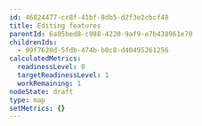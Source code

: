 ```yaml
---
id: 46824477-cc8f-41bf-8db5-d2f3e2cbcf48
title: Editing features
parentId: 6a95bed8-c988-4220-9af9-e7b438961e70
childrenIds:
  - 99f7620d-5fdb-474b-b0c8-d40495261256
calculatedMetrics:
  readinessLevel: 0
  targetReadinessLevel: 1
  workRemaining: 1
nodeState: draft
type: map
setMetrics: {}
---
```

